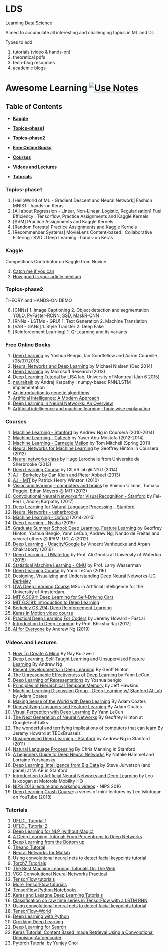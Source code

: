 # LDS

Learning Data Science

Aimed to accumulate all interesting and challenging topics in ML and DL.

Types to add:

1. tutorials (video & hands-on)
2. theoretical pdfs
3. tech-blog resources
4. academic blogs

# Awesome Learning [![Use Notes](https://cdn.rawgit.com/sindresorhus/awesome/d7305f38d29fed78fa85652e3a63e154dd8e8829/media/badge.svg)](https://github.com/brat-eek/LDS)

## Table of Contents

* **[Kaggle](#kaggle)**

* **[Topics-phase1](#topics-phase1)**

* **[Topics-phase2](#topics-phase2)**

* **[Free Online Books](#free-online-books)**  

* **[Courses](#courses)**  

* **[Videos and Lectures](#videos-and-lectures)**  

* **[Tutorials](#tutorials)**  



### Topics-phase1

1.  [HelloWorld of ML - Gradient Descent and Neural Network] Fashion MNIST : hands-on Keras 
2.  [All about Regression - Linear, Non-Linear, Logistic, Regularisation] Fuel Efficiency : Tensorflow, Practice Assignments and Kaggle Kernels 
3.  [SVM] Practice Assignments and Kaggle Kernels
4.  [Random Forests] Practice Assignments and Kaggle Kernels
5.  [Recommender Systems] MovieLens Content-based : Collaborative Filtering : SVD : Deep Learning : hands-on Keras

### Kaggle
Competitions Contributor on Kaggle from Novice
1.  [Catch me if you can](https://www.kaggle.com/c/catch-me-if-you-can-intruder-detection-through-webpage-session-tracking2)
2.  [How good is your article medium](https://www.kaggle.com/c/how-good-is-your-medium-article)

### Topics-phase2

THEORY and HANDS-ON DEMO

6.  [CNNs]
		1. Image Captioning 
		2. Object detection and segmentation YOLO, PyFaster-RCNN, SSD, MaskR-CNN
7.  [RNNs - LSTMs - GRU]
		1. Text Generation
		2. Machine Translation
8.  [VAR - GANs] 
		1. Style Transfer
		2. Deep Fake
9.  [Reinforcement Learning]
		1. Q-Learning and its variants



### Free Online Books

1.  [Deep Learning](http://www.deeplearningbook.org/) by Yoshua Bengio, Ian Goodfellow and Aaron Courville  (05/07/2015)
2.  [Neural Networks and Deep Learning](http://neuralnetworksanddeeplearning.com/) by  Michael Nielsen (Dec 2014)
3.  [Deep Learning](http://research.microsoft.com/pubs/209355/DeepLearning-NowPublishing-Vol7-SIG-039.pdf) by Microsoft Research (2013) 
4.  [Deep Learning Tutorial](http://deeplearning.net/tutorial/deeplearning.pdf) by LISA lab, University of Montreal (Jan 6 2015)
5.  [neuraltalk](https://github.com/karpathy/neuraltalk) by Andrej Karpathy : numpy-based RNN/LSTM implementation
6.  [An introduction to genetic algorithms](http://www.boente.eti.br/fuzzy/ebook-fuzzy-mitchell.pdf)
7.  [Artificial Intelligence: A Modern Approach](http://aima.cs.berkeley.edu/)
8.  [Deep Learning in Neural Networks: An Overview](http://arxiv.org/pdf/1404.7828v4.pdf)
9.  [Artificial intelligence and machine learning: Topic wise explanation](https://leonardoaraujosantos.gitbooks.io/artificial-inteligence/)

### Courses

1.  [Machine Learning - Stanford](https://class.coursera.org/ml-005) by Andrew Ng in Coursera (2010-2014)
2.  [Machine Learning - Caltech](http://work.caltech.edu/lectures.html) by Yaser Abu-Mostafa (2012-2014)
3.  [Machine Learning - Carnegie Mellon](http://www.cs.cmu.edu/~tom/10701_sp11/lectures.shtml) by Tom Mitchell (Spring 2011)
2.  [Neural Networks for Machine Learning](https://class.coursera.org/neuralnets-2012-001) by Geoffrey Hinton in Coursera (2012)
3.  [Neural networks class](https://www.youtube.com/playlist?list=PL6Xpj9I5qXYEcOhn7TqghAJ6NAPrNmUBH) by Hugo Larochelle from Université de Sherbrooke (2013)
4.  [Deep Learning Course](http://cilvr.cs.nyu.edu/doku.php?id=deeplearning:slides:start) by CILVR lab @ NYU (2014)
5.  [A.I - Berkeley](https://courses.edx.org/courses/BerkeleyX/CS188x_1/1T2013/courseware/) by Dan Klein and Pieter Abbeel (2013)
6.  [A.I - MIT](http://ocw.mit.edu/courses/electrical-engineering-and-computer-science/6-034-artificial-intelligence-fall-2010/lecture-videos/) by Patrick Henry Winston (2010)
7.  [Vision and learning - computers and brains](http://web.mit.edu/course/other/i2course/www/vision_and_learning_fall_2013.html) by Shimon Ullman, Tomaso Poggio, Ethan Meyers @ MIT (2013)
9.  [Convolutional Neural Networks for Visual Recognition - Stanford](http://vision.stanford.edu/teaching/cs231n/syllabus.html) by Fei-Fei Li, Andrej Karpathy (2017)
10.  [Deep Learning for Natural Language Processing - Stanford](http://cs224d.stanford.edu/)
11.  [Neural Networks - usherbrooke](http://info.usherbrooke.ca/hlarochelle/neural_networks/content.html)
12.  [Machine Learning - Oxford](https://www.cs.ox.ac.uk/people/nando.defreitas/machinelearning/) (2014-2015)
13.  [Deep Learning - Nvidia](https://developer.nvidia.com/deep-learning-courses) (2015)
14.  [Graduate Summer School: Deep Learning, Feature Learning](https://www.youtube.com/playlist?list=PLHyI3Fbmv0SdzMHAy0aN59oYnLy5vyyTA) by Geoffrey Hinton, Yoshua Bengio, Yann LeCun, Andrew Ng, Nando de Freitas and several others @ IPAM, UCLA (2012)
15.  [Deep Learning - Udacity/Google](https://www.udacity.com/course/deep-learning--ud730) by Vincent Vanhoucke and Arpan Chakraborty (2016)
16.  [Deep Learning - UWaterloo](https://www.youtube.com/playlist?list=PLehuLRPyt1Hyi78UOkMPWCGRxGcA9NVOE) by Prof. Ali Ghodsi at University of Waterloo (2015)
17.  [Statistical Machine Learning - CMU](https://www.youtube.com/watch?v=azaLcvuql_g&list=PLjbUi5mgii6BWEUZf7He6nowWvGne_Y8r) by Prof. Larry Wasserman
18.  [Deep Learning Course](https://www.college-de-france.fr/site/en-yann-lecun/course-2015-2016.htm) by Yann LeCun (2016)
19. [Designing, Visualizing and Understanding Deep Neural Networks-UC Berkeley](https://www.youtube.com/playlist?list=PLkFD6_40KJIxopmdJF_CLNqG3QuDFHQUm)
20. [UVA Deep Learning Course](http://uvadlc.github.io) MSc in Artificial Intelligence for the University of Amsterdam.
21. [MIT 6.S094: Deep Learning for Self-Driving Cars](http://selfdrivingcars.mit.edu/)
22. [MIT 6.S191: Introduction to Deep Learning](http://introtodeeplearning.com/)
23. [Berkeley CS 294: Deep Reinforcement Learning](http://rll.berkeley.edu/deeprlcourse/)
24. [Keras in Motion video course](https://www.manning.com/livevideo/keras-in-motion)
25. [Practical Deep Learning For Coders](http://course.fast.ai/) by Jeremy Howard - Fast.ai
26. [Introduction to Deep Learning](http://deeplearning.cs.cmu.edu/) by Prof. Bhiksha Raj (2017)
27. [AI for Everyone](https://www.deeplearning.ai/ai-for-everyone/) by Andrew Ng (2019)

### Videos and Lectures

1.  [How To Create A Mind](https://www.youtube.com/watch?v=RIkxVci-R4k) By Ray Kurzweil
2.  [Deep Learning, Self-Taught Learning and Unsupervised Feature Learning](https://www.youtube.com/watch?v=n1ViNeWhC24) By Andrew Ng
3.  [Recent Developments in Deep Learning](https://www.youtube.com/watch?v=vShMxxqtDDs&amp;index=3&amp;list=PL78U8qQHXgrhP9aZraxTT5-X1RccTcUYT) By Geoff Hinton
4.  [The Unreasonable Effectiveness of Deep Learning](https://www.youtube.com/watch?v=sc-KbuZqGkI) by Yann LeCun
5.  [Deep Learning of Representations](https://www.youtube.com/watch?v=4xsVFLnHC_0) by Yoshua bengio
6.  [Principles of Hierarchical Temporal Memory](https://www.youtube.com/watch?v=6ufPpZDmPKA) by Jeff Hawkins
7.  [Machine Learning Discussion Group - Deep Learning w/ Stanford AI Lab](https://www.youtube.com/watch?v=2QJi0ArLq7s&amp;list=PL78U8qQHXgrhP9aZraxTT5-X1RccTcUYT) by Adam Coates
8.  [Making Sense of the World with Deep Learning](http://vimeo.com/80821560) By Adam Coates 
9.  [Demystifying Unsupervised Feature Learning ](https://www.youtube.com/watch?v=wZfVBwOO0-k) By Adam Coates 
10.  [Visual Perception with Deep Learning](https://www.youtube.com/watch?v=3boKlkPBckA) By Yann LeCun
11.  [The Next Generation of Neural Networks](https://www.youtube.com/watch?v=AyzOUbkUf3M) By Geoffrey Hinton at GoogleTechTalks
12.  [The wonderful and terrifying implications of computers that can learn](http://www.ted.com/talks/jeremy_howard_the_wonderful_and_terrifying_implications_of_computers_that_can_learn) By Jeremy Howard at TEDxBrussels
13.  [Unsupervised Deep Learning - Stanford](http://web.stanford.edu/class/cs294a/handouts.html) by Andrew Ng in Stanford (2011)
14.  [Natural Language Processing](http://web.stanford.edu/class/cs224n/handouts/) By Chris Manning in Stanford
15.  [A beginners Guide to Deep Neural Networks](http://googleresearch.blogspot.com/2015/09/a-beginners-guide-to-deep-neural.html) By Natalie Hammel and Lorraine Yurshansky
16.  [Deep Learning: Intelligence from Big Data](https://www.youtube.com/watch?v=czLI3oLDe8M) by Steve Jurvetson (and panel) at VLAB in Stanford. 
17. [Introduction to Artificial Neural Networks and Deep Learning](https://www.youtube.com/watch?v=FoO8qDB8gUU) by Leo Isikdogan at Motorola Mobility HQ
18. [NIPS 2016 lecture and workshop videos](https://nips.cc/Conferences/2016/Schedule) - NIPS 2016
19. [Deep Learning Crash Course](https://www.youtube.com/watch?v=oS5fz_mHVz0&list=PLWKotBjTDoLj3rXBL-nEIPRN9V3a9Cx07): a series of mini-lectures by Leo Isikdogan on YouTube (2018)

### Tutorials

1.  [UFLDL Tutorial 1](http://deeplearning.stanford.edu/wiki/index.php/UFLDL_Tutorial)
2.  [UFLDL Tutorial 2](http://ufldl.stanford.edu/tutorial/supervised/LinearRegression/)
3.  [Deep Learning for NLP (without Magic)](http://www.socher.org/index.php/DeepLearningTutorial/DeepLearningTutorial)
4.  [A Deep Learning Tutorial: From Perceptrons to Deep Networks](http://www.toptal.com/machine-learning/an-introduction-to-deep-learning-from-perceptrons-to-deep-networks)
5.  [Deep Learning from the Bottom up](http://www.metacademy.org/roadmaps/rgrosse/deep_learning)
6.  [Theano Tutorial](http://deeplearning.net/tutorial/deeplearning.pdf)
7.  [Neural Networks for Matlab](http://uk.mathworks.com/help/pdf_doc/nnet/nnet_ug.pdf)
8.  [Using convolutional neural nets to detect facial keypoints tutorial](http://danielnouri.org/notes/2014/12/17/using-convolutional-neural-nets-to-detect-facial-keypoints-tutorial/)
9.  [Torch7 Tutorials](https://github.com/clementfarabet/ipam-tutorials/tree/master/th_tutorials)
10.  [The Best Machine Learning Tutorials On The Web](https://github.com/josephmisiti/machine-learning-module)
11. [VGG Convolutional Neural Networks Practical](http://www.robots.ox.ac.uk/~vgg/practicals/cnn/index.html)
12. [TensorFlow tutorials](https://github.com/nlintz/TensorFlow-Tutorials)
13. [More TensorFlow tutorials](https://github.com/pkmital/tensorflow_tutorials)
13. [TensorFlow Python Notebooks](https://github.com/aymericdamien/TensorFlow-Examples)
14. [Keras and Lasagne Deep Learning Tutorials](https://github.com/Vict0rSch/deep_learning)
15. [Classification on raw time series in TensorFlow with a LSTM RNN](https://github.com/guillaume-chevalier/LSTM-Human-Activity-Recognition)
16. [Using convolutional neural nets to detect facial keypoints tutorial](http://danielnouri.org/notes/2014/12/17/using-convolutional-neural-nets-to-detect-facial-keypoints-tutorial/)
17. [TensorFlow-World](https://github.com/astorfi/TensorFlow-World)
18. [Deep Learning with Python](https://www.manning.com/books/deep-learning-with-python)
19. [Grokking Deep Learning](https://www.manning.com/books/grokking-deep-learning)
20. [Deep Learning for Search](https://www.manning.com/books/deep-learning-for-search)
21. [Keras Tutorial: Content Based Image Retrieval Using a Convolutional Denoising Autoencoder](https://blog.sicara.com/keras-tutorial-content-based-image-retrieval-convolutional-denoising-autoencoder-dc91450cc511)
22. [Pytorch Tutorial by Yunjey Choi](https://github.com/yunjey/pytorch-tutorial)
